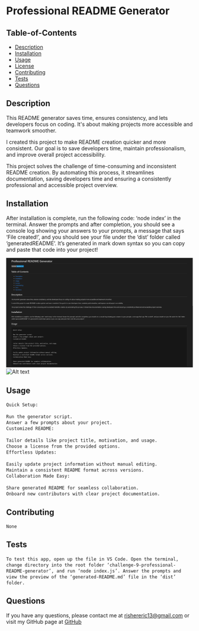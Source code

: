 
  # Professional README Generator

   ## Table-of-Contents

  * [Description](#description)
  * [Installation](#installation)
  * [Usage](#usage)
  * [License](#license)
  * [Contributing](#contributing)
  * [Tests](#tests)
  * [Questions](#questions)
 

  ## Description
  This README generator saves time, ensures consistency, and lets developers focus on coding. It's about making projects more accessible and teamwork smoother.

  I created this project to make README creation quicker and more consistent. Our goal is to save developers time, maintain professionalism, and improve overall project accessibility.

  This project solves the challenge of time-consuming and inconsistent README creation. By automating this process, it streamlines documentation, saving developers time and ensuring a consistently professional and accessible project overview.
 

  ## Installation
  After installation is complete, run the following code: ‘node index’ in the terminal. Answer the prompts and after completion, you should see a console log showing your answers to your prompts, a message that says ‘File created!’, and you should see your file under the ‘dist’ folder called ‘generatedREADME’. It’s generated in mark down syntax so you can copy and paste that code into your project!
  
  ![Alt text](/Develop/image.png)
  ![Alt text](https://streamable.com/3k8t2u)
  ## Usage
    Quick Setup:

    Run the generator script.
    Answer a few prompts about your project.
    Customized README:

    Tailor details like project title, motivation, and usage.
    Choose a license from the provided options.
    Effortless Updates:

    Easily update project information without manual editing.
    Maintain a consistent README format across versions.
    Collaboration Made Easy:

    Share generated README for seamless collaboration.
    Onboard new contributors with clear project documentation.

  ## Contributing
    None

  ## Tests
    To test this app, open up the file in VS Code. Open the terminal, change directory into the root folder ‘challenge-9-professional-README-generator’, and run ‘node index.js’. Answer the prompts and view the preview of the ‘generated-README.md’ file in the ‘dist’ folder.

  ## Questions
  If you have any questions, please contact me at 
  rishereric13@gmail.com
  or visit my GitHub page at
  [GitHub](https://github.com/EricRisher)

